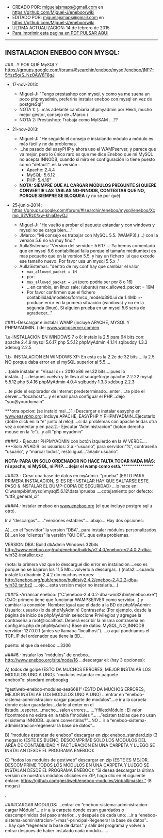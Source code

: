 * CREADO POR: miguelajsmaps@gmail.com en https://github.com/Miguel-J/eneboo/wiki
* EDITADO POR: miguelajsmaps@gmail.com en https://github.com/Miguel-J/eneboo/wiki
* ULTIMA ACTUALIZACIÓN: 14 de febrero de 2015
* [Para imprimir esta pagina en PDF PULSAR AQUI](https://gitprint.com/Miguel-J/eneboo/wiki/Instalaci%C3%B3n-en-windows-con-MySQL)

----

INSTALACION ENEBOO CON MYSQL:
-----------------------------

###...Y POR QUÉ MySQL?
https://groups.google.com/forum/#!searchin/eneboo/mysql/eneboo/jNP7-5Ysz5g/S_NzOAW6F8gJ

* 17-nov-2013: 
     * Miguel-J: "Tengo prestashop con mysql, y como ya me suena un poco phpmyadmin, preferiría instalar eneboo con mysql en vez de postgreSql" 
     * NOTA 1: (...más adelante cambiaría phpmyadmin por Heidi, mucho mejor gestor, consejo de JMarco )
     * NOTA 2: Prestashop: Trabaja como MyISAM   ....??
* 21-nov-2013:
     * Miguel-J: "He seguido el consejo e instalando módulo a módulo es más fácil y no da problemas.
     * ...he pasado del easyPHP y ahora uso el WAMPserver, y parece que va mejor, pero lo único raro es que me dice Eneboo que mi MySQL no acepta INNODB, cuando si miro en configuración lo tiene puesto como "default"..es la versión :
          * Apache:  2.4.4
          * MySQL: 5.6.12
          * PHP: 5.4.16"
     * **NOTA: SIEMPRE QUE AL CARGAR MÓDULOS PREGUNTE SI QUIERE CONVERTIR LAS TABLAS NO-INNODB, CONTESTAR QUE NO, PORQUE SIEMPRE SE BLOQUEA** (y no se por qué)

* 25-junio-2014: https://groups.google.com/forum/#!searchin/eneboo/mysql/eneboo/Xcmq_S2VRz0/xw-khiaDeyQJ
     * Miguel-J: "He vuelto a probar el paquete estandar y con windows y mysql no se carga bien...."
     * JMarco: "Mi consejo es trabajar con MySQL 5.5. (WAMP3),(...) con la versión 5.6 no va muy fino."
     * AullaSistemas: "Version del servidor: 5.6.17 ... Ya hemos comentado que en mysql 5.6 contabilidad falla porque el tamaño mediumtext es mas pequeño que en la version 5.5, y hay un fichero .ui que excede ese tamaño nuevo. Por favor usa un mysql 5.5.x ."
     * AullaSistemas: "dentro de my.conf hay que cambiar el valor
          * `max_allowed_packet = 1M`
          * por:
          * `max_allowed_packet = 2M` (pero podria ser por 8 o 16)
          * ...en cambio, en linux sale: (ubuntu) max_allowed_packet = 16M
          * Por favor confirmen que el fichero contabilidad/modelos/form/co_modelo390.ui de 1.4Mb +- produce error en la primera situación (windows) y no en la segunda (linux). Si alguien prueba en un mysql 5.6 sería de agradecer..."

###1.-Descargar e instalar WAMP (incluye APACHE, MYSQL Y PHPMYADMIN..) de:
www.wampserver.com\en

1.a-INSTALACION EN WINDOWS 7 o 8: instalo la 2.5 para 64 bits con:
apache 2.4.9
mysql  5.6.17
php 5.5.12
phpMyAdmin 4.1.14
sqlbuddy 1.3.3
xdebug 2.2.5


1.b- INSTALACION EN WINDOWS XP: En esta es la  2.2e de 32 bits ....la 2.5 NO porque daba error en el mySQL superior al 5.5....

...(pide instalar el “Visual c++ 2010 x86 ver.32 bits....pues lo instalo...)....despues vuelvo y te lleva al sourgeforge
apache 2.2.22
mysql  5.5.12
php      5.4.16
phpMyAdmin 4.0.4
sqlbuddy 1.3.3
xdebug 2.2.3

...te pide el explorador de internet predeterminado...enter
….te pide el server....”localhost”....y el email para configuar el PHP...dejo “you@yourdomain”


***otra opcion: (se instaló mal...)1.-Descargar e instalar easyphp en www.easyphp.org: incluye APACHE, EASYPHP Y PHPMYADMIN..Ejecutarlo (doble click en la “e” junto al reloj)....si da problemas con apache le das otra vez a conectar y en paz.2.- Ejecutar “Administracion” (boton derecha mouse en la “e”)...y allí “php myadmin”



####2.- Ejecutar PHPMYADMIN con botón izquierdo en la W VERDE....
***Solo AÑADIR los usuarios:
2.a.-”usuario”, para servidor:”%”, contraseña “usuario”, y “marcar todos”, resto igual...”añadir usuario”.


****NOTA: PARA UN SOLO ORDENADOR NO HACE FALTA TOCAR NADA MÁS: ni apache, ni MySQL, ni PHP....dejar el wamp como está.*******************


####3.- Crear una base de datos en myAdmin. “prueba"
 (ESTO PARA PRIMERA INSTALACION, SI ES RE-INSTALAR HAY QUE SALTARSE ESTE PASO & INSTALAR EL DUMP-COPIA DE SEGURIDAD)
...lo hace en: C:\wamp\bin\mysql\mysql5.6.12\data \prueba
….cotejamiento por defecto: “utf8_general_ci”


####4.-Instalar eneboo en www.eneboo.org (el que incluye postgre sql u otro). 

Ir a “descargas”......”versiones estables”.....abajo....Hay dos opciones:

A)...en el “servidor” la version “DBA”...para instalar módulos personalizados.
B)…en los “clientes” la versión “QUICK”...que evita problemas.

VERSION DBA:
Build dbAdmin Windows 32bits
http://www.eneboo.org/pub/eneboo/builds/v2.4.0/eneboo-v2.4.0.2-dba-win32-installer.exe


(nota: la primera vez que lo descargué dio error en instalacion....eso es porque no se bajaron los 11,5 Mb...volverlo a descargar...)
(nota2....cuando instalé la dbadmin 2.4.2 dio muchos errores:
http://eneboo.org/pub/eneboo/builds/v2.4.2/eneboo-2.4.2.2-dba-win32.tar.bz2
….ojo....esta version mejor no instalarla....)


####5.-Arrancar eneboo:
 ("C:\eneboo-2.4.0.2-dba-win32\bin\eneboo.exe") (OJO: primero tiene que funcionar WAMPSERVER como servidor...) y cambiar la conexión:
Nombre: igual que el dado a la BD de phpMyAdmin: 
Usuario: usuario (lo da  phpMyAdmin)
Contraseña:
(Por ejemplo, desde la página de inicio de phpMyAdmin seleccione Privilegios y agregue la contraseña a root@localhost. Deberá escribir la misma contraseña en config.inc.php de phpMyAdmin.)
Base de datos: MySQL_NO_INNODB
servidor: 127.0.0.1 (antes se llamaba “localhost”).....o aquí pondriamos el TCP_IP del ordenador que tiene la BD... 

puerto: el que da eneboo....3306


####6.-Instalar los “módulos” de eneboo...
http://www.eneboo.org/site/node/16
...descargar el: (hay 3 opciones):

A) todos de golpe (ESTO DA MUCHOS ERRORES, MEJOR INSTALAR LOS MODULOS UNO A UNO): “modulos estandar en paquete eneboo”o: standard.eneboopkg

“gestiweb-eneboo-modules-aea6681” (ESTO DA MUCHOS ERRORES, MEJOR INSTALAR LOS MODULOS UNO A UNO)
...entrar en “eneboo-sistema-administracion-cargar paquete de modulos”....e ir a la carpeta donde estan guardados...darle al enter en el listado...esperar....mucho...salen errores...
...“flfiles:Módulo : El valor flcontmode no existe en la tabla flmodules “...
...”existen tablas que no usan el sistema INNODB...quiere convertirlas?”...NO
...ir a “eneboo-sistema-administracion-regenerar la base de datos”...


B) “modulos estandar de eneboo” descargar en zip: eneboo_standard.zip (3 megas)o (ESTE ES BUENO, DESCOMPRIME SOLO LOS MODULOS DEL AREA DE CONTABILIDAD Y FACTURACION  EN UNA CARPETA Y LUEGO SE INSTALAN DESDE EL PROGRAMA ENEBOO):


C) “todos los modulos de gestiweb” descargar en zip  (ESTE ES MEJOR, DESCOMPRIME TODOS LOS MODULOS EN UNA CARPETA Y LUEGO SE INSTALAN DESDE EL PROGRAMA ENEBOO):
“Si desea descargar la última versión de nuestros módulos oficiales en ZIP, haga clic en el siguiente enlace: https://github.com/gestiweb/eneboo-modules/zipball/master “ (8 megas)


.

####CARGAR MODULOS:
...entrar en “eneboo-sistema-administracion-cargar Módulo”....e ir a la carpeta donde estan guardados o descomprimidos del paso anterior...
y después de cada uno:  ...ir a “eneboo-sistema-administracion-”+mas”-principal-Regenerar la base de datos”..
...hay que “regenerar la base de datos” y salir del programa y volver a entrar despues de haber instalado cada módulo......

